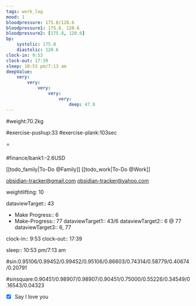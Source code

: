 ```yaml
---
tags: work_log
mood: 1
bloodpressure: 175.8/120.6
bloodpressure1: 175.8, 120.6
bloodpressure2: [175.8, 120.6]
bp:
    systolic: 175.8
    diastolic: 120.6
clock-in: 9:53
clock-out: 17:39
sleep: 10:53 pm/7:13 am
deepValue: 
    very: 
        very: 
            very: 
                very: 
                    very: 
                        deep: 47.8
---
```


#weight:70.2kg

#exercise-pushup:33
#exercise-plank:103sec


⭐


#finance/bank1:-2.6USD

[[todo_family|To-Do @Family]]
[[todo_work|To-Do @Work]]

obsidian-tracker@gmail.com
obsidian-tracker@yahoo.com

weightlifting: 10

dataviewTarget:: 43
- Make Progress:: 6
- Make-Progress:: 77
dataviewTarget1:: 43/6
dataviewTarget2:: 6 @ 77
dataviewTarget3:: 6, 77

clock-in:: 9:53
clock-out:: 17:39

sleep:: 10:53 pm/7:13 am

#sin:0.95106/0.99452/0.99452/0.95106/0.86603/0.74314/0.58779/0.40674/0.20791

#sinsquare:0.90451/0.98907/0.98907/0.90451/0.75000/0.55226/0.34549/0.16543/0.04323

- [x] Say I love you

